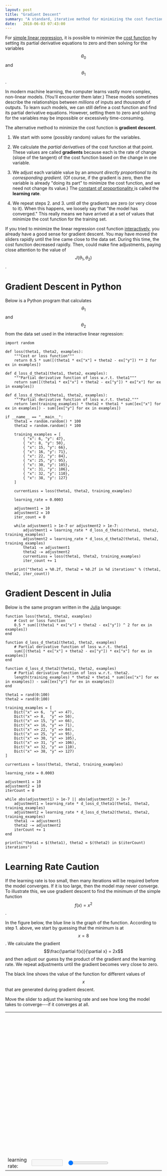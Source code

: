 ```yaml
---
layout: post
title: "Gradient Descent"
summary: "A standard, iterative method for minimizing the cost function."
date:   2018-06-03 07:43:00
---
```


For [simple linear regression](/2018/06/01/linear-regression), it is possible
to minimize the [cost function](/2018/06/01/linear-regression#cost-function) by
setting its partial derivative equations to zero and then solving for the
variables $$\theta_0$$ and $$\theta_1$$.

In modern machine learning, the computer learns vastly more complex, non-linear
models. (You'll encounter them later.) These models sometimes describe the
relationships between _millions_ of inputs and _thousands_ of outputs. To learn
such models, we can still define a cost function and find its partial
derivative equations. However, setting them to zero and solving for the
variables may be impossible or excessively time-consuming.

The alternative method to minimize the cost function is **gradient descent**.

1. <span id='step1'>We start with some (possibly random) values for the variables.</span>

2. We calculate the _partial derivatives_ of the cost function at that point.
These values are called **gradients** because each is the rate of change (slope
of the tangent) of the cost function based on the change in one variable.

3. We adjust each variable value by an amount _directly proportional to its
corresponding gradient._ (Of course, if the gradient is zero, then the variable
is already "doing its part" to minimize the cost function, and we need not
change its value.) The [constant of
proportionality <i class="fa fa-external-link-alt"></i>](https://en.wikipedia.org/wiki/Proportionality_(mathematics))
is called the **learning rate**.

4. We repeat steps 2. and 3. until _all_ the gradients are zero (or very close
to it). When this happens, we loosely say that "the model has converged." This
really means we have arrived at a set of values that minimize the cost function
for the training set.

If you tried to minimize the linear regression cost function
[interactively](/2018/06/01/interactive-minimization),
you already have a good sense for gradient descent. You may have moved the
sliders rapidly until the line came close to the data set. During this time,
the cost function decreased rapidly. Then, could make fine adjustments,
paying close attention to the value of $$J(\theta_1, \theta_2)$$.

# Gradient Descent in Python

Below is a Python program that calculates $$\theta_1$$ and $$\theta_2$$ from
the data set used in the interactive linear regression:

```
import random

def loss(theta1, theta2, examples):
    """Cost or loss function"""
    return 0.5 * sum([(theta1 * ex["x"] + theta2 - ex["y"]) ** 2 for ex in examples])

def d_loss_d_theta1(theta1, theta2, examples):
    """Partial derivative function of loss w.r.t. theta1"""
    return sum([(theta1 * ex["x"] + theta2 - ex["y"]) * ex["x"] for ex in examples])

def d_loss_d_theta2(theta1, theta2, examples):
    """Partial derivative function of loss w.r.t. theta2."""
    return len(training_examples) * theta2 + theta1 * sum([ex["x"] for ex in examples]) - sum([ex["y"] for ex in examples])

if __name__ == "__main__":
    theta1 = random.random() * 100
    theta2 = random.random() * 100

    training_examples = [
        { "x": 6, "y": 47},
        { "x": 8, "y": 50},
        { "x": 15, "y": 66},
        { "x": 16, "y": 71},
        { "x": 22, "y": 84},
        { "x": 25, "y": 95},
        { "x": 30, "y": 105},
        { "x": 31, "y": 106},
        { "x": 32, "y": 110},
        { "x": 38, "y": 127}
    ]

    currentLoss = loss(theta1, theta2, training_examples)

    learning_rate = 0.0003

    adjustment1 = 10
    adjustment2 = 10
    iter_count = 0

    while adjustment1 > 1e-7 or adjustment2 > 1e-7:
        adjustment1 = learning_rate * d_loss_d_theta1(theta1, theta2, training_examples)
        adjustment2 = learning_rate * d_loss_d_theta2(theta1, theta2, training_examples)
        theta1 -= adjustment1
        theta2 -= adjustment2
        currentLoss = loss(theta1, theta2, training_examples)
        iter_count += 1

    print("theta1 = %0.2f, theta2 = %0.2f in %d iterations" % (theta1, theta2, iter_count))
```

# Gradient Descent in Julia

Below is the same program written in the [Julia](http://julialang.org) language:

```
function loss(theta1, theta2, examples)
    # Cost or loss function
    0.5 * sum([(theta1 * ex["x"] + theta2 - ex["y"]) ^ 2 for ex in examples])
end

function d_loss_d_theta1(theta1, theta2, examples)
    # Partial derivative function of loss w.r.t. theta1
    sum([(theta1 * ex["x"] + theta2 - ex["y"]) * ex["x"] for ex in examples])
end

function d_loss_d_theta2(theta1, theta2, examples)
    # Partial derivative function of loss w.r.t. theta2.
    length(training_examples) * theta2 + theta1 * sum([ex["x"] for ex in examples]) - sum([ex["y"] for ex in examples])
end

theta1 = rand(0:100)
theta2 = rand(0:100)

training_examples = [
    Dict("x" => 6,  "y" => 47),
    Dict("x" => 8,  "y" => 50),
    Dict("x" => 15, "y" => 66),
    Dict("x" => 16, "y" => 71),
    Dict("x" => 22, "y" => 84),
    Dict("x" => 25, "y" => 95),
    Dict("x" => 30, "y" => 105),
    Dict("x" => 31, "y" => 106),
    Dict("x" => 32, "y" => 110),
    Dict("x" => 38, "y" => 127)
]

currentLoss = loss(theta1, theta2, training_examples)

learning_rate = 0.0003

adjustment1 = 10
adjustment2 = 10
iterCount = 0

while abs(adjustment1) > 1e-7 || abs(adjustment2) > 1e-7
    adjustment1 = learning_rate * d_loss_d_theta1(theta1, theta2, training_examples)
    adjustment2 = learning_rate * d_loss_d_theta2(theta1, theta2, training_examples)
    theta1 -= adjustment1
    theta2 -= adjustment2
    iterCount += 1
end

println("theta1 = $(theta1), theta2 = $(theta2) in $(iterCount) iterations")
```

# Learning Rate Caution

If the learning rate is too small, then many iterations will be required before
the model converges. If it is too large, then the model may never converge. To
illustrate this, we use gradient descent to find the minimum of the simple
function $$f(x) = x^2$$.

In the figure below, the blue line is the graph of the function. According to
step 1. above, we start by guessing that the minimum is at $$x = 8$$. We
calculate the gradient $$\frac{\partial f(x)}{\partial x} = 2x$$ and then
adjust our guess by the product of the gradient and the learning rate. We
repeat adjustments until the gradient becomes very close to zero.

The black line shows the value of the function for different values of $$x$$
that are generated during gradient descent.

Move the slider to adjust the learning rate and see how long the model takes to
converge---if it converges at all.

<table class="table">
  <tr>
    <td colspan="3">
      <svg width="450" height="450">
        <polyline fill="none" stroke="blue" stroke-width="1" id="curve" />
        <polyline fill="none" stroke="black" stroke-width="4" id="path" />
      </svg>
    </td>
  </tr>
  <tr>
    <td colspan="3" id="iterations"></td>
  </tr>
  <tr>
    <td>learning rate:</td>
    <td><input type="text" disabled="true" id="learning-rate-output" style="width: 100px;"/></td>
    <td>
      <div class="slidecontainer" style="width: 300px;">
        <input type="range" min="1" max="100" value="1" class="slider" id="learning-rate">
      </div>
    </td>
  </tr>
</table>

<script src="https://d3js.org/d3.v5.min.js"></script>
<script type="text/javascript">
  function loss(x) {
    return x ** 2;
  }

  function d_loss_d_x(x) {
    return 2 * x;
  }

  function generatePath(learningRate) {
    var x = 8;
    var adjustment = 10;
    var iterCount = 0;
    var path = "";
    while (Math.abs(adjustment) > 0.00001 && iterCount < 20000) {
      iterCount += 1;
      currentLoss = loss(x);
      var converged = currentLoss < 11.0;
      path += scaleX(x) + "," + scaleY(currentLoss) + " "
      adjustment = learningRate * d_loss_d_x(x);
      x -= adjustment;
    }
    return { points: path, count: iterCount, converged: converged };
  }

  function updatePath(learningRate) {
    $('#learning-rate-output').attr("value", learningRate);
    path = generatePath(learningRate);
    $('#path').attr("points", path.points);
    if (!path.converged) {
      $('#iterations').html("No convergence after 20,000 iterations.")
    } else {
      $('#iterations').html("Converged after " + path.count + " iterations.");
    }
  }

  var scaleX = d3.scaleLinear().domain([-10, 10]).range([0, 450]);
  var scaleY = d3.scaleLinear().domain([0, 100]).range([430, 0]);
  d3.select('svg')
    .append('g')
    .attr("transform", "translate(0, 430)").call(d3.axisBottom(scaleX));
  d3.select('svg')
    .append('g')
    .attr("transform", "translate(225, 0)").call(d3.axisLeft(scaleY));

  points = ""
  for (x = -10; x <= 10; x += 0.1) {
    y = loss(x);
    points += scaleX(x) + "," + scaleY(y) + " "
  }
  $('#curve').attr("points", points);

  updatePath((parseFloat($('#learning-rate').attr('value')) / 100));

  document.getElementById("learning-rate").oninput = function () {
    learningRate = (parseFloat(this.value) / 100);
    updatePath(learningRate)
  }

</script>